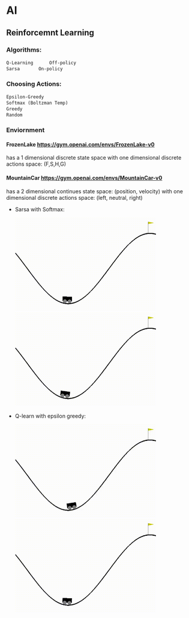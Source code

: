 # AI

## Reinforcemnt Learning

### Algorithms:
	Q-Learning  	Off-policy
	Sarsa		On-policy
### Choosing Actions:
	Epsilon-Greedy
	Softmax (Boltzman Temp)
	Greedy
	Random

### Enviornment
#### FrozenLake https://gym.openai.com/envs/FrozenLake-v0
has a 1 dimensional discrete state space with one dimensional discrete actions space: (F,S,H,G)
	


#### MountainCar https://gym.openai.com/envs/MountainCar-v0
has a 2 dimensional continues state space: (position, velocity) with one dimensional discrete actions space: (left, neutral, right)

* Sarsa with Softmax:

	<img src="https://github.com/sagittefrat/AI/blob/master/results-%3CTimeLimit%3CMountainCarEnv%3CMountainCar-v0%3E%3E%3E-sarsa-softmax/openaigym.video.0.30505.video000008.gif" width="375" title="Initial agent"/> <img src="https://github.com/sagittefrat/AI/blob/master/results-%3CTimeLimit%3CMountainCarEnv%3CMountainCar-v0%3E%3E%3E-sarsa-softmax/openaigym.video.0.30505.video000216.gif" width="375" title="Final agent 300 episodes"/> 

	
	
* Q-learn with epsilon greedy:

	<img src=https://github.com/sagittefrat/AI/blob/master/results-%3CTimeLimit%3CMountainCarEnv%3CMountainCar-v0%3E%3E%3E-q_learning-epsilon_greedy/openaigym.video.0.24474.video000000.gif width="375" title="Initial agent"/>
	<img src=https://github.com/sagittefrat/AI/blob/master/results-%3CTimeLimit%3CMountainCarEnv%3CMountainCar-v0%3E%3E%3E-q_learning-epsilon_greedy/openaigym.video.0.24474.video000064.gif width="375" title="Final agent 100 episodes"/>


